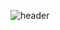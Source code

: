 


![header](https://capsule-render.vercel.app/api?type=waving&height=350&text=Welcome!%20&desc=%20This%20is%20BONG's%20Github)




